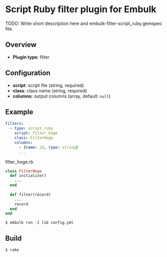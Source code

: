 # Script Ruby filter plugin for Embulk

TODO: Write short description here and embulk-filter-script_ruby.gemspec file.

## Overview

* **Plugin type**: filter

## Configuration

- **script**: script file (string, required)
- **class**: class name (string, required)
- **columns**: output columns (array, default: `null`)

## Example

```yaml
filters:
  - type: script_ruby
    script: filter_hoge
    class: FilterHoge
    columns:
      - {name: id, type: string}
      ...
```

filter_hoge.rb
```ruby
class FilterHoge
  def initialize()
    ...
  end
  
  def filter(record)
    ...
    record
  end
end
```

```
$ embulk run -I lib config.yml
```

## Build

```
$ rake
```
